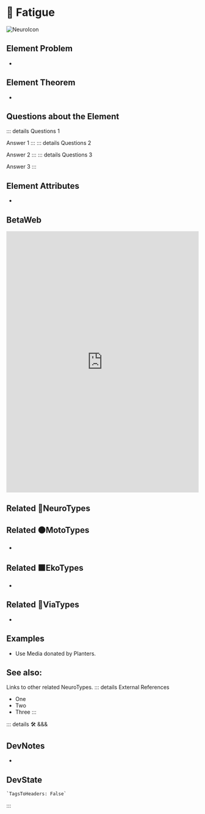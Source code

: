 
# 💜 <neuro>Fatigue </neuro>

![NeuroIcon](/Neuro/Neuro_Icon.png)

## Element Problem

-

## Element Theorem

-

## Questions about the Element

::: details Questions 1

Answer 1
:::
::: details Questions 2

Answer 2
:::
::: details Questions 3

Answer 3
:::

## Element Attributes

-

## BetaWeb

<iframe
    width="100%"
    height="684"
    frameborder="0"
    src="https://observablehq.com/embed/@d3/force-directed-graph/2?cells=chart"
></iframe>

## Related 💜<neuro>NeuroTypes</neuro>

## Related 🟠<moto>MotoTypes</moto>

-

## Related 🟩<eko>EkoTypes</eko>

-

## Related 🔻<via>ViaTypes</via>

-

## Examples

- Use Media donated by Planters.

## See also:

Links to other related NeuroTypes.
::: details External References

- One
- Two
- Three
:::

<!-- =================================================== -->
<!-- =================================================== -->
<!-- =================================================== -->
<!-- =================================================== -->
<!-- =================================================== -->
::: details 🛠 <dev>&&&</dev>

## DevNotes

-

## DevState

```py
`TagsToHeaders: False`
```

:::
